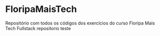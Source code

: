 # FloripaMaisTech
Repositório com todos os códigos dos exercícios do curso Floripa Mais Tech Fullstack
repositorio teste
